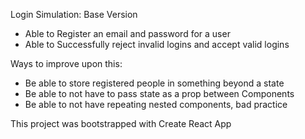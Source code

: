 Login Simulation: Base Version
- Able to Register an email and password for a user
- Able to Successfully reject invalid logins and accept valid logins

Ways to improve upon this:
- Be able to store registered people in something beyond a state
- Be able to not have to pass state as a prop between Components
- Be able to not have repeating nested components, bad practice

This project was bootstrapped with Create React App
